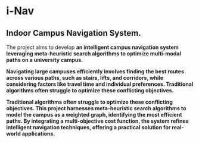  <h1>i-Nav</h1>

<h2>
    Indoor Campus Navigation System.
</h2> 

The project aims to develop <b>an intelligent campus navigation system<b> leveraging <b>meta-heuristic search algorithms</b> to optimize multi-modal paths on a university campus.  <br>


 Navigating large campuses efficiently involves finding the best routes across various paths, such as stairs, lifts, and corridors, while considering factors like travel time and individual preferences. Traditional algorithms often struggle to optimize these conflicting objectives.<br>

 Traditional algorithms often struggle to optimize these conflicting objectives. This project harnesses meta-heuristic search algorithms to model the campus as a weighted graph, identifying the most efficient paths. By integrating<b> a multi-objective cost function</b>, the system refines intelligent navigation techniques, offering a practical solution for real-world applications.
